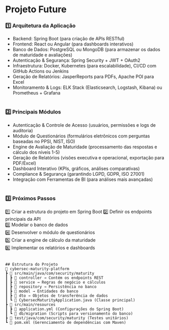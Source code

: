 # Projeto Future<br>

### 1️⃣ Arquitetura da Aplicação
- Backend: Spring Boot (para criação de APIs RESTful)
- Frontend: React ou Angular (para dashboards interativos)
- Banco de Dados: PostgreSQL ou MongoDB (para armazenar os dados de maturidade e avaliações)
- Autenticação & Segurança: Spring Security + JWT + OAuth2
- Infraestrutura: Docker, Kubernetes (para escalabilidade), CI/CD com GitHub Actions ou Jenkins
- Geração de Relatórios: JasperReports para PDFs, Apache POI para Excel
- Monitoramento & Logs: ELK Stack (Elasticsearch, Logstash, Kibana) ou Prometheus + Grafana<br><br>

### 2️⃣ Principais Módulos
- Autenticação & Controle de Acesso (usuários, permissões e logs de auditoria)
- Módulo de Questionários (formulários eletrônicos com perguntas baseadas no PPSI, NIST, ISO)
- Engine de Avaliação de Maturidade (processamento das respostas e cálculo dos níveis 1-5)
- Geração de Relatórios (visões executiva e operacional, exportação para PDF/Excel)
- Dashboard Interativo (KPIs, gráficos, análises comparativas)
- Compliance & Segurança (garantindo LGPD, GDPR, ISO 27001)
- Integração com Ferramentas de BI (para análises mais avançadas)<br><br>

### 3️⃣ Próximos Passos
1️⃣ Criar a estrutura do projeto em Spring Boot
2️⃣ Definir os endpoints principais da API<br>
3️⃣ Modelar o banco de dados<br>
4️⃣ Desenvolver o módulo de questionários<br>
5️⃣ Criar a engine de cálculo da maturidade<br>
6️⃣ Implementar os relatórios e dashboards<br><br>

```
## Estrutura do Projeto
📂 cybersec-maturity-platform
┣ 📂 src/main/java/com/security/maturity
┃ ┣ 📂 controller → Contém os endpoints REST
┃ ┣ 📂 service → Regras de negócio e cálculos
┃ ┣ 📂 repository → Persistência no banco
┃ ┣ 📂 model → Entidades do banco
┃ ┣ 📂 dto → Objetos de transferência de dados
┃ ┗ 📜 CybersecMaturityApplication.java (Classe principal)
┣ 📂 src/main/resources
┃ ┣ 📜 application.yml (Configurações do Spring Boot)
┃ ┗ 📂 db/migration (Scripts para versionamento do banco)
┣ 📂 test/java/com/security/maturity (Testes unitários)
┗ 📜 pom.xml (Gerenciamento de dependências com Maven)
```
